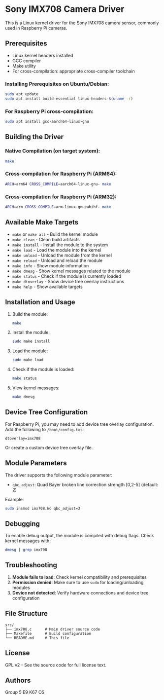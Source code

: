 # Sony IMX708 Camera Driver

This is a Linux kernel driver for the Sony IMX708 camera sensor, commonly used in Raspberry Pi cameras.

## Prerequisites

- Linux kernel headers installed
- GCC compiler
- Make utility
- For cross-compilation: appropriate cross-compiler toolchain

### Installing Prerequisites on Ubuntu/Debian:
```bash
sudo apt update
sudo apt install build-essential linux-headers-$(uname -r)
```

### For Raspberry Pi cross-compilation:
```bash
sudo apt install gcc-aarch64-linux-gnu
```

## Building the Driver

### Native Compilation (on target system):
```bash
make
```

### Cross-compilation for Raspberry Pi (ARM64):
```bash
ARCH=arm64 CROSS_COMPILE=aarch64-linux-gnu- make
```

### Cross-compilation for Raspberry Pi (ARM32):
```bash
ARCH=arm CROSS_COMPILE=arm-linux-gnueabihf- make
```

## Available Make Targets

- `make` or `make all` - Build the kernel module
- `make clean` - Clean build artifacts
- `make install` - Install the module to the system
- `make load` - Load the module into the kernel
- `make unload` - Unload the module from the kernel
- `make reload` - Unload and reload the module
- `make info` - Show module information
- `make dmesg` - Show kernel messages related to the module
- `make status` - Check if the module is currently loaded
- `make dtoverlay` - Show device tree overlay instructions
- `make help` - Show available targets

## Installation and Usage

1. Build the module:
   ```bash
   make
   ```

2. Install the module:
   ```bash
   sudo make install
   ```

3. Load the module:
   ```bash
   sudo make load
   ```

4. Check if the module is loaded:
   ```bash
   make status
   ```

5. View kernel messages:
   ```bash
   make dmesg
   ```

## Device Tree Configuration

For Raspberry Pi, you may need to add device tree overlay configuration. Add the following to `/boot/config.txt`:

```
dtoverlay=imx708
```

Or create a custom device tree overlay file.

## Module Parameters

The driver supports the following module parameter:

- `qbc_adjust`: Quad Bayer broken line correction strength [0,2-5] (default: 2)

Example:
```bash
sudo insmod imx708.ko qbc_adjust=3
```

## Debugging

To enable debug output, the module is compiled with debug flags. Check kernel messages with:
```bash
dmesg | grep imx708
```

## Troubleshooting

1. **Module fails to load**: Check kernel compatibility and prerequisites
2. **Permission denied**: Make sure to use `sudo` for loading/unloading modules
3. **Device not detected**: Verify hardware connections and device tree configuration

## File Structure

```
src/
├── imx708.c      # Main driver source code
├── Makefile      # Build configuration
└── README.md     # This file
```

## License

GPL v2 - See the source code for full license text.

## Authors

Group 5 E9 K67 OS
